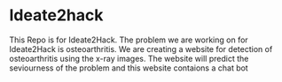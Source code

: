 # Ideate2hack
This Repo is for Ideate2Hack. 
The problem we are working on for Ideate2Hack is osteoarthritis. We are creating a website for detection of osteoarthritis using the x-ray images. The website will predict the seviourness of the problem and this website contaions a chat bot
